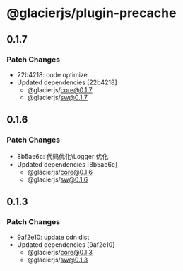 # @glacierjs/plugin-precache

## 0.1.7

### Patch Changes

- 22b4218: code optimize
- Updated dependencies [22b4218]
  - @glacierjs/core@0.1.7
  - @glacierjs/sw@0.1.7

## 0.1.6

### Patch Changes

- 8b5ae6c: 代码优化\Logger 优化
- Updated dependencies [8b5ae6c]
  - @glacierjs/core@0.1.6
  - @glacierjs/sw@0.1.6

## 0.1.3

### Patch Changes

- 9af2e10: update cdn dist
- Updated dependencies [9af2e10]
  - @glacierjs/core@0.1.3
  - @glacierjs/sw@0.1.3
